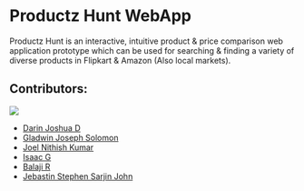 # Productz Hunt WebApp

Productz Hunt is an interactive, intuitive product & price comparison web application prototype which can be used for searching & finding a variety of diverse products in Flipkart & Amazon (Also local markets).

## Contributors:

<img src="https://img.shields.io/badge/Contributors-6-yellow">

<ul>
<li><a href="https://github.com/DarinJoshua-dev">Darin Joshua D</a>
<li><a href="https://github.com/GladwinJosephSolomon">Gladwin Joseph Solomon</a>
<li><a href="https://github.com/JoelNithishKumar">Joel Nithish Kumar</a>
<li><a href="https://github.com/isaacgn">Isaac G</a>
<li><a href="https://github.com/Balaji036">Balaji R</a>
<li><a href="https://github.com/Jebastin-stephen">Jebastin Stephen Sarjin John</a>
</ul>

